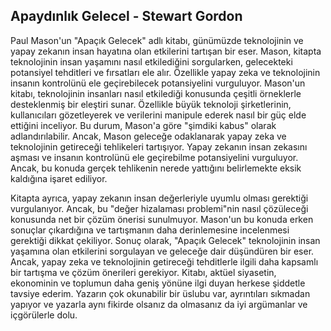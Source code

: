 ## Apaydınlık Gelecel - Stewart Gordon

Paul Mason'un "Apaçık Gelecek" adlı kitabı, günümüzde teknolojinin ve yapay zekanın insan hayatına olan etkilerini tartışan bir eser. Mason, kitapta teknolojinin insan yaşamını nasıl etkilediğini sorgularken, gelecekteki potansiyel tehditleri ve fırsatları ele alır. Özellikle yapay zeka ve teknolojinin insanın kontrolünü ele geçirebilecek potansiyelini vurguluyor. Mason'un kitabı, teknolojinin insanları nasıl etkilediği konusunda çeşitli örneklerle desteklenmiş bir eleştiri sunar. Özellikle büyük teknoloji şirketlerinin, kullanıcıları gözetleyerek ve verilerini manipule ederek nasıl bir güç elde ettiğini inceliyor. Bu durum, Mason'a göre "şimdiki kabus" olarak adlandırılabilir. Ancak, Mason geleceğe odaklanarak yapay zeka ve teknolojinin getireceği tehlikeleri tartışıyor. Yapay zekanın insan zekasını aşması ve insanın kontrolünü ele geçirebilme potansiyelini vurguluyor. Ancak, bu konuda gerçek tehlikenin nerede yattığını belirlemekte eksik kaldığına işaret ediliyor.

Kitapta ayrıca, yapay zekanın insan değerleriyle uyumlu olması gerektiği vurgulanıyor. Ancak, bu "değer hizalaması problemi"nin nasıl çözüleceği konusunda net bir çözüm önerisi sunulmuyor. Mason'un bu konuda erken sonuçlar çıkardığına ve tartışmanın daha derinlemesine incelenmesi gerektiği dikkat çekiliyor. Sonuç olarak, "Apaçık Gelecek" teknolojinin insan yaşamına olan etkilerini sorgulayan ve geleceğe dair düşündüren bir eser. Ancak, yapay zeka ve teknolojinin getireceği tehditlerle ilgili daha kapsamlı bir tartışma ve çözüm önerileri gerekiyor. Kitabı, aktüel siyasetin, ekonominin ve toplumun daha geniş yönüne ilgi duyan herkese şiddetle tavsiye ederim. Yazarın çok okunabilir bir üslubu var, ayrıntıları sıkmadan yapıyor ve yazarla aynı fikirde olsanız da olmasanız da iyi argümanlar ve içgörülerle dolu.





